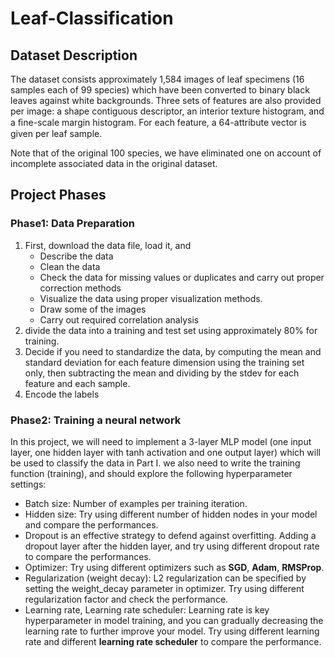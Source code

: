 # Leaf-Classification

## Dataset Description 
The dataset consists approximately 1,584 images of leaf specimens (16 samples each of 99 species) which have been converted to binary black leaves against white backgrounds. Three sets of features are also provided per image: a shape contiguous descriptor, an interior texture histogram, and a ﬁne-scale margin histogram. For each feature, a 64-attribute vector is given per leaf sample.

Note that of the original 100 species, we have eliminated one on account of incomplete associated data in the original dataset.

## Project Phases
### Phase1: Data Preparation
1. First, download the data file, load it, and 
   - Describe the data
   - Clean the data 
   - Check the data for missing values or duplicates and carry out proper correction methods
   - Visualize the data using proper visualization methods. 
   - Draw some of the images 
   - Carry out required correlation analysis
2. divide the data into a training and test set using approximately 80% for training. 
3. Decide if you need to standardize the data, by computing the mean and standard deviation for each feature dimension using the training set only, then subtracting the 
mean and dividing by the stdev for each feature and each sample. 
4. Encode the labels

### Phase2: Training a neural network
In this project, we will need to implement a 3-layer MLP model (one input layer, one hidden layer with tanh activation and one output layer) which will be used to classify the data in Part I.
we also need to write the training function (training), and should explore the following hyperparameter settings:
- Batch size: Number of examples per training iteration. 
- Hidden size: Try using different number of hidden nodes in your model and compare the performances. 
- Dropout is an effective strategy to defend against overfitting. Adding a dropout layer after the hidden layer, and try using different dropout rate to compare the performances. 
- Optimizer: Try using different optimizers such as **SGD**, **Adam**, **RMSProp**. 
- Regularization (weight decay): L2 regularization can be specified by setting the 
weight_decay parameter in optimizer. Try using different regularization factor and check the performance. 
- Learning rate, Learning rate scheduler: Learning rate is key hyperparameter in model training, and you can gradually decreasing the learning rate to further improve your model. Try using different learning rate and different **learning rate scheduler** to compare the performance.
